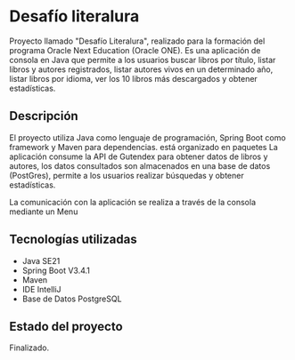 # Desafío literalura

Proyecto llamado "Desafío Literalura", realizado para la formación del programa Oracle Next Education (Oracle ONE). Es una aplicación de consola en Java que permite a los usuarios buscar libros por título, listar libros y autores registrados, listar autores vivos en un determinado año, listar libros por idioma, ver los 10 libros más descargados y obtener estadísticas.

## Descripción
El proyecto utiliza Java como lenguaje de programación, Spring Boot como framework y Maven para dependencias. está organizado en paquetes
La aplicación consume la API de Gutendex para obtener datos de libros y autores, los datos consultados son almacenados en una base de datos (PostGres), permite a los usuarios realizar búsquedas y obtener estadísticas.

La comunicación con la aplicación se realiza a través de la consola mediante un Menu

## Tecnologías utilizadas
- Java SE21
- Spring Boot V3.4.1
- Maven
- IDE IntelliJ
- Base de Datos PostgreSQL

## Estado del proyecto

Finalizado.

